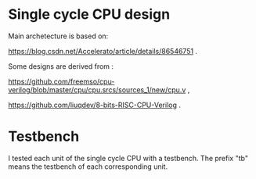 # Single cycle CPU design

 Main archetecture is based on:
 
 https://blog.csdn.net/Accelerato/article/details/86546751 .

 Some designs are derived from :
 
 https://github.com/freemso/cpu-verilog/blob/master/cpu/cpu.srcs/sources_1/new/cpu.v ,
 
 https://github.com/liuqdev/8-bits-RISC-CPU-Verilog . 
 
 # Testbench
 I tested each unit of the single cycle CPU with a testbench. The prefix "tb" means the testbench of each corresponding unit. 

